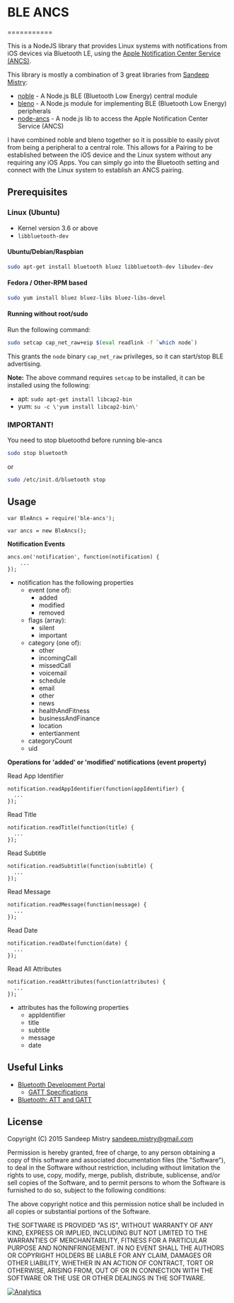 # BLE ANCS
===========

This is a NodeJS library that provides Linux systems with notifications from iOS devices via Bluetooth LE, using the [Apple Notification Center Service (ANCS)](https://developer.apple.com/library/ios/documentation/CoreBluetooth/Reference/AppleNotificationCenterServiceSpecification/Introduction/Introduction.html).

This library is mostly a combination of 3 great libraries from [Sandeep Mistry](https://github.com/sandeepmistry):
 * [noble](https://github.com/sandeepmistry/noble) - A Node.js BLE (Bluetooth Low Energy) central module
 * [bleno](https://github.com/sandeepmistry/bleno) - A Node.js module for implementing BLE (Bluetooth Low Energy) peripherals
 * [node-ancs](https://github.com/sandeepmistry/node-ancs) - A node.js lib to access the Apple Notification Center Service (ANCS)

I have combined noble and bleno together so it is possible to easily pivot from being a peripheral to a central role. This allows for a Pairing to be established between the iOS device and the Linux system without any requiring any iOS Apps. You can simply go into the Bluetooth setting and connect with the Linux system to establish an ANCS pairing.

## Prerequisites

### Linux (Ubuntu)

 * Kernel version 3.6 or above
 * ```libbluetooth-dev```

#### Ubuntu/Debian/Raspbian

```sh
sudo apt-get install bluetooth bluez libbluetooth-dev libudev-dev
```

#### Fedora / Other-RPM based

```sh
sudo yum install bluez bluez-libs bluez-libs-devel
```

#### Running without root/sudo

Run the following command:

```sh
sudo setcap cap_net_raw+eip $(eval readlink -f `which node`)
```

This grants the ```node``` binary ```cap_net_raw``` privileges, so it can start/stop BLE advertising.

__Note:__ The above command requires ```setcap``` to be installed, it can be installed using the following:

 * apt: ```sudo apt-get install libcap2-bin```
 * yum: ```su -c \'yum install libcap2-bin\'```

### IMPORTANT!
You need to stop bluetoothd before running ble-ancs

```sh
sudo stop bluetooth
```

or

```sh
sudo /etc/init.d/bluetooth stop
```





Usage
-----

    var BleAncs = require('ble-ancs');

    var ancs = new BleAncs();

__Notification Events__

    ancs.on('notification', function(notification) {
        ...
    });

 * notification has the following properties
   * event (one of):
     * added
     * modified
     * removed
   * flags (array):
     * silent
     * important
   * category (one of):
     * other
     * incomingCall
     * missedCall
     * voicemail
     * schedule
     * email
     * other
     * news
     * healthAndFitness
     * businessAndFinance
     * location
     * entertianment
   * categoryCount
   * uid

__Operations for 'added' or 'modified' notifications (event property)__

Read App Identifier

    notification.readAppIdentifier(function(appIdentifier) {
      ...
    });

Read Title

    notification.readTitle(function(title) {
      ...
    });

Read Subtitle

    notification.readSubtitle(function(subtitle) {
      ...
    });

Read Message

    notification.readMessage(function(message) {
      ...
    });

Read Date

    notification.readDate(function(date) {
      ...
    });

Read All Attributes

    notification.readAttributes(function(attributes) {
      ...
    });

 * attributes has the following properties
   * appIdentifier
   * title
   * subtitle
   * message
   * date

## Useful Links

 * [Bluetooth Development Portal](http://developer.bluetooth.org)
   * [GATT Specifications](http://developer.bluetooth.org/gatt/Pages/default.aspx)
 * [Bluetooth: ATT and GATT](http://epx.com.br/artigos/bluetooth_gatt.php)

## License

Copyright (C) 2015 Sandeep Mistry <sandeep.mistry@gmail.com>

Permission is hereby granted, free of charge, to any person obtaining a copy of this software and associated documentation files (the "Software"), to deal in the Software without restriction, including without limitation the rights to use, copy, modify, merge, publish, distribute, sublicense, and/or sell copies of the Software, and to permit persons to whom the Software is furnished to do so, subject to the following conditions:

The above copyright notice and this permission notice shall be included in all copies or substantial portions of the Software.

THE SOFTWARE IS PROVIDED "AS IS", WITHOUT WARRANTY OF ANY KIND, EXPRESS OR IMPLIED, INCLUDING BUT NOT LIMITED TO THE WARRANTIES OF MERCHANTABILITY, FITNESS FOR A PARTICULAR PURPOSE AND NONINFRINGEMENT. IN NO EVENT SHALL THE AUTHORS OR COPYRIGHT HOLDERS BE LIABLE FOR ANY CLAIM, DAMAGES OR OTHER LIABILITY, WHETHER IN AN ACTION OF CONTRACT, TORT OR OTHERWISE, ARISING FROM, OUT OF OR IN CONNECTION WITH THE SOFTWARE OR THE USE OR OTHER DEALINGS IN THE SOFTWARE.

[![Analytics](https://ga-beacon.appspot.com/UA-56089547-1/sandeepmistry/noble?pixel)](https://github.com/igrigorik/ga-beacon)

